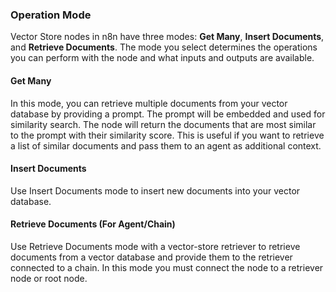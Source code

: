### Operation Mode

Vector Store nodes in n8n have three modes: **Get Many**, **Insert Documents**, and **Retrieve Documents**. The mode you select determines the operations you can perform with the node and what inputs and outputs are available.

<!-- vale off -->
#### Get Many

In this mode, you can retrieve multiple documents from your vector database by providing a prompt. The prompt will be embedded and used for similarity search. The node will return the documents that are most similar to the prompt with their similarity score. This is useful if you want to retrieve a list of similar documents and pass them to an agent as additional context. 
<!-- vale on -->
#### Insert Documents

Use Insert Documents mode to insert new documents into your vector database.

#### Retrieve Documents (For Agent/Chain)

Use Retrieve Documents mode with a vector-store retriever to retrieve documents from a vector database and provide them to the retriever connected to a chain. In this mode you must connect the node to a retriever node or root node.
